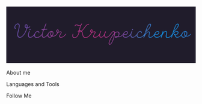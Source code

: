 ![Header](https://github.com/Victor-Krupeichenko/victor-krupeichenko/blob/main/assets/name.gif)

About me

Languages and Tools



Follow Me